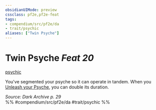 ```yaml
---
obsidianUIMode: preview
cssclass: pf2e,pf2e-feat
tags:
- compendium/src/pf2e/da
- trait/psychic
aliases: ["Twin Psyche"]
---
```

# Twin Psyche  *Feat 20*  
[psychic](../../Rules/traits/psychic-da.md)  


You've segmented your psyche so it can operate in tandem. When you [Unleash your Psyche](../../Rules/actions/unleash-psyche-da.md), you can double its duration.

*Source: Dark Archive p. 29*  
%% #compendium/src/pf2e/da #trait/psychic %%